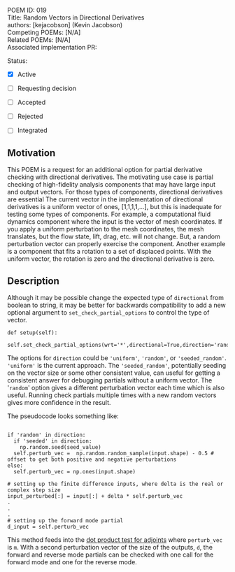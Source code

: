 POEM ID: 019   
Title:  Random Vectors in Directional Derivatives   
authors: [kejacobson] (Kevin Jacobson)   
Competing POEMs: [N/A]   
Related POEMs: [N/A]   
Associated implementation PR:   

Status:

- [x] Active
- [ ] Requesting decision
- [ ] Accepted
- [ ] Rejected
- [ ] Integrated


Motivation
----------

This POEM is a request for an additional option for partial derivative checking with directional derivatives.
The motivating use case is partial checking of high-fidelity analysis components that may have large input and output vectors.
For those types of components, directional derivatives are essential
The current vector in the implementation of directional derivatives is a uniform vector of ones, [1,1,1,1,...], but this is inadequate for testing some types of components.
For example, a computational fluid dynamics component where the input is the vector of mesh coordinates.
If you apply a uniform perturbation to the mesh coordinates, the mesh translates, but the flow state, lift, drag, etc. will not change.
But, a random perturbation vector can properly exercise the component.
Another example is a component that fits a rotation to a set of displaced points.
With the uniform vector, the rotation is zero and the directional derivative is zero.

Description
-----------

Although it may be possible change the expected type of `directional` from boolean to string, it may be better for backwards compatibility to add a new optional argument to `set_check_partial_options` to control the type of vector.

```
def setup(self):
    self.set_check_partial_options(wrt='*',directional=True,direction='random')
```

The options for `direction` could be `'uniform'`, `'random'`, or `'seeded_random'`.
`'uniform'` is the current approach.
The `'seeded_random'`, potentially seeding on the vector size or some other consistent value, can useful for getting a consistent answer for debugging partials without a uniform vector.
The '`random`' option gives a different perturbation vector each time which is also useful. Running check partials multiple times with a new random vectors gives more confidence in the result.

The pseudocode looks something like:
```

if 'random' in direction:
  if 'seeded' in direction:
    np.random.seed(seed_value)
  self.perturb_vec =  np.random.random_sample(input.shape) - 0.5 # offset to get both positive and negative perturbations
else:
  self.perturb_vec = np.ones(input.shape)

# setting up the finite difference inputs, where delta is the real or complex step size
input_perturbed[:] = input[:] + delta * self.perturb_vec
.
.
.
# setting up the forward mode partial
d_input = self.perturb_vec
```

This method feeds into the [dot product test for adjoints](http://www.reproducibility.org/RSF/book/gee/ajt/paper_html/node20.html) where `perturb_vec` is `m`.
With a second perturbation vector of the size of the outputs, `d`, the forward and reverse mode partials can be checked with one call for the forward mode and one for the reverse mode.
